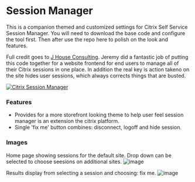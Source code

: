 # Session Manager
This is a companion themed and customized settings for Citrix Self Service Session Manager. You will need to download the base code and configure the tool first. Then after use the repo here to polish on the look and features.

Full credit goes to [J House Consulting](https://www.jhouseconsulting.com/jhouseconsulting/2020/08/28/citrix-self-service-session-reset-tool-2106). Jeremy did a fantastic job of putting this code together for a website frontend for end users to manage all of their Citrix sessions in one place. In addition the real key is action takeno on the site hides user sessions, which always corrects things that are busted.

[![Citrix Session Manager](https://github.com/virtualizebrief/collection/assets/153381859/e80bb0fe-cb55-4ff6-9c86-9ef5f214b3c0)](https://www.youtube.com/watch?v=tze6cf-9xfk "Citrix Session Manager")

### Features
- Provides for a more storefront looking theme to help user feel session manager is an extension the citrix platform.
- Single 'fix me' button combines: disconnect, logoff and hide session.

### Images
Home page showing sessions for the default site. Drop down can be selected to choose seesions on additional sites.
![image](https://github.com/virtualizebrief/collection/assets/153381859/33206185-cdef-49e2-b0a2-ffead1dfb647)

Results display from selecting a session and choosing: fix me.
![image](https://github.com/virtualizebrief/collection/assets/153381859/83a30129-c297-4bdc-bc71-9a63134a09e3)
